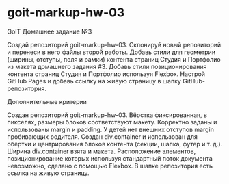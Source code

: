 # goit-markup-hw-03
GoIT Домашнее задание №3

Создай репозиторий goit-markup-hw-03.
Склонируй новый репозиторий и перенеси в него файлы второй работы.
Добавь стили для геометрии (ширины, отступы, поля и рамки) контента страниц Студия и Портфолио из макета домашнего задания #3.
Добавь стили позиционирования контента страниц Студия и Портфолио используя Flexbox.
Настрой GitHub Pages и добавь ссылку на живую страницу в шапку GitHub-репозитория.

Дополнительные критерии

Создан репозиторий goit-markup-hw-03.
Вёрстка фиксированная, в пикселях, размеры блоков соответствуют макету.
Корректно заданы и использованы margin и padding.
У детей нет внешних отступов margin пробивающих родителя.
Создан div.container и использован для обёртки и центрирования блоков контента (секции, шапка, футер и т. д.).
Ширина div.container взята и макета.
Расположение элементов, позиционирование которых используя стандартный поток документа невозможно, сделано с помощью Flexbox.
В шапке репозитория есть ссылка на живую страницу.
